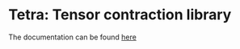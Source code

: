 # Tetra: Tensor contraction library

The documentation can be found [here](https://quantum-research.pages.gitlab.lrz.de/tetra/tetra/index.html)